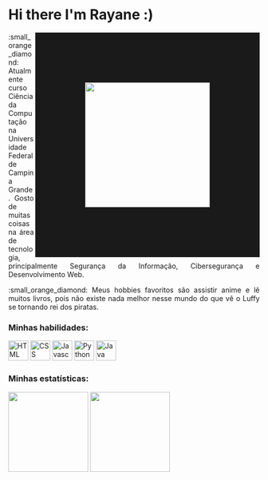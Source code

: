 # Hi there I'm Rayane :)

<img align="right" height="250" src="https://static.wikia.nocookie.net/anicrossbr/images/0/09/3699780-8637094330-Luffy.png/revision/latest?cb=20160626234330&path-prefix=pt-br" border="100">

<p align="justify">
 :small_orange_diamond: Atualmente curso Ciência da Computação na Universidade Federal de Campina Grande. Gosto de muitas coisas na área de tecnologia, principalmente Segurança da Informação, Cibersegurança e Desenvolvimento Web.
</p>
<p align="justify">
 :small_orange_diamond: Meus hobbies favoritos são assistir anime e lê muitos livros, pois não existe nada melhor nesse mundo do que vê o Luffy se tornando rei dos piratas.
</p>

###  Minhas habilidades:

<div align="left">
<img width ='40px' src ='https://raw.githubusercontent.com/rahulbanerjee26/githubAboutMeGenerator/main/icons/html.svg' alt="HTML">
<img width ='40px' src ='https://raw.githubusercontent.com/rahulbanerjee26/githubAboutMeGenerator/main/icons/css.svg' alt="CSS">
<img width ='40px' src ='https://raw.githubusercontent.com/rahulbanerjee26/githubAboutMeGenerator/main/icons/javascript.svg' alt="Javascript">
<img width ='40px' src ='https://raw.githubusercontent.com/rahulbanerjee26/githubAboutMeGenerator/main/icons/python.svg' alt="Python">
<img width ='40px' src ='https://raw.githubusercontent.com/rahulbanerjee26/githubAboutMeGenerator/main/icons/java.svg' alt="Java">
</div>

### Minhas estatísticas:

<div display="inline-block">
<img height="160em" src="https://github-readme-stats.vercel.app/api?username=rayaneBSilva&show_icons=true&theme=dracula&include_all_commits=true&count_private=true"/>
<img height="160em" src="https://github-readme-stats.vercel.app/api/top-langs/?username=rayaneBSilva&layout=compact&langs_count=7&theme=dracula"/>
</div>
